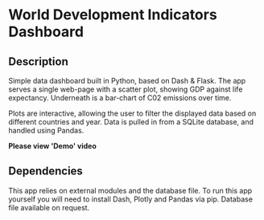 # World Development Indicators Dashboard
## Description
Simple data dashboard built in Python, based on Dash & Flask. The app serves a single web-page with a scatter plot, showing GDP against life expectancy. Underneath is a bar-chart of C02 emissions over time.

Plots are interactive, allowing the user to filter the displayed data based on different countries and year. Data is pulled in from a SQLite database, and handled using Pandas.

**Please view 'Demo' video**

## Dependencies
This app relies on external modules and the database file. To run this app yourself you will need to install Dash, Plotly and Pandas via pip. Database file available on request.
